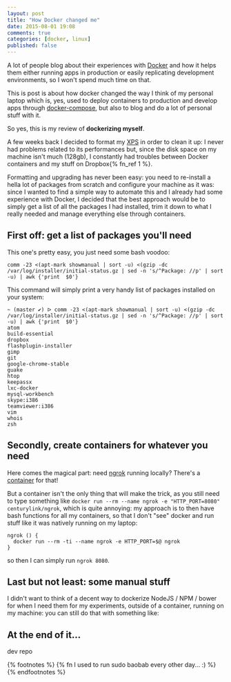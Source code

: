 ```yaml
---
layout: post
title: "How Docker changed me"
date: 2015-08-01 19:08
comments: true
categories: [docker, linux]
published: false
---
```


A lot of people blog about their experiences with
[Docker](https://www.docker.com/) and how it helps
them either running apps in production or easily
replicating development environments, so I won't
spend much time on that.

This is post is about how docker changed the way
I think of my personal laptop which is, yes, used
to deploy containers to production and develop
apps through [docker-compose](https://docs.docker.com/compose/),
but also to blog and do a lot of personal stuff
with it.

So yes, this is my review of **dockerizing myself**.

<!-- more -->

A few weeks back I decided to format my [XPS](http://www.cnet.com/products/dell-xps-13-january-2013/)
in order to clean it up: I never had problems related
to its performances but, since the disk space on my
machine isn't much (128gb), I constantly had troubles
between Docker containers and my stuff on Dropbox{% fn_ref 1 %}.

Formatting and upgrading has never been easy: you
need to re-install a hella lot of packages from scratch
and configure your machine as it was: since I wanted
to find a simple way to automate this and I already had
some experience with Docker, I decided that the best
approach would be to simply get a list of all the packages
I had installed, trim it down to what I really needed
and manage everything else through containers.

## First off: get a list of packages you'll need

This one's pretty easy, you just need some bash voodoo:

```
comm -23 <(apt-mark showmanual | sort -u) <(gzip -dc /var/log/installer/initial-status.gz | sed -n 's/^Package: //p' | sort -u) | awk {'print  $0'}
```

This command will simply print a very handy list of packages
installed on your system:

```
~ (master ✔) ᐅ comm -23 <(apt-mark showmanual | sort -u) <(gzip -dc /var/log/installer/initial-status.gz | sed -n 's/^Package: //p' | sort -u) | awk {'print  $0'}
atom
build-essential
dropbox
flashplugin-installer
gimp
git
google-chrome-stable
guake
htop
keepassx
lxc-docker
mysql-workbench
skype:i386
teamviewer:i386
vim
whois
zsh
```

## Secondly, create containers for whatever you need

Here comes the magical part: need [ngrok](/how-to-test-3rd-party-hooks-and-webservices-locally/)
running locally? There's a [container](https://github.com/CenturyLinkLabs/docker-ngrok) for that!

But a container isn't the only thing that will make the trick,
as you still need to type something like `docker run --rm --name ngrok -e "HTTP_PORT=8080" centurylink/ngrok`,
which is quite annoying: my approach is to then have bash functions
for all my containers, so that I don't "see" docker and run stuff
like it was natively running on my laptop:

```
ngrok () {
  docker run --rm -ti --name ngrok -e HTTP_PORT=$@ ngrok
}
```

so then I can simply run `ngrok 8080`.

## Last but not least: some manual stuff

I didn't want to think of a decent way to dockerize
NodeJS / NPM / bower for when I need them for my
experiments, outside of a container, running on my
machine: you can still do that with something like:

## At the end of it...

dev repo

{% footnotes %}
{% fn I used to run sudo baobab every other day... :) %}
{% endfootnotes %}
